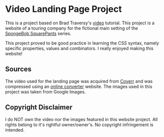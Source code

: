 # Video Landing Page Project

This is a project based on Brad Traversy's [video](https://youtu.be/Gx_7GQtSdpc) tutorial. This project is a website of a touring company for the fictional main setting of the [SpongeBob SquarePants](https://www.imdb.com/title/tt0206512/) series.

This project proved to be good practice in learning the CSS syntax, namely specific properties, values and combinators. I really enjoyed making this website!

## Sources

The video used for the landing page was acquired from [Coverr](https://coverr.co/videos/eden-beach-NQDZ1NpKcO) and was compressed using an [online converter](https://www.onlineconverter.com/) website. The images used in this project was taken from Google Images.

## Copyright Disclaimer

I do NOT own the video nor the images featured in this website project. All rights belong to it's rightful owner/owner's. No copyright infringement is intended.
